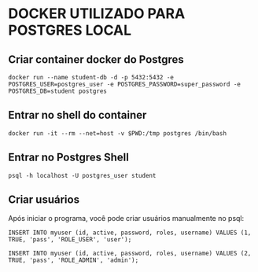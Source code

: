 # DOCKER UTILIZADO PARA POSTGRES LOCAL

## Criar container docker do Postgres

```shell script
docker run --name student-db -d -p 5432:5432 -e POSTGRES_USER=postgres_user -e POSTGRES_PASSWORD=super_password -e POSTGRES_DB=student postgres
```

## Entrar no shell do container
```shell script
docker run -it --rm --net=host -v $PWD:/tmp postgres /bin/bash

```

## Entrar no Postgres Shell
```shell script
psql -h localhost -U postgres_user student
```

## Criar usuários

Após iniciar o programa, você pode criar usuários manualmente no psql:

```shell script
INSERT INTO myuser (id, active, password, roles, username) VALUES (1, TRUE, 'pass', 'ROLE_USER', 'user');

INSERT INTO myuser (id, active, password, roles, username) VALUES (2, TRUE, 'pass', 'ROLE_ADMIN', 'admin');
```